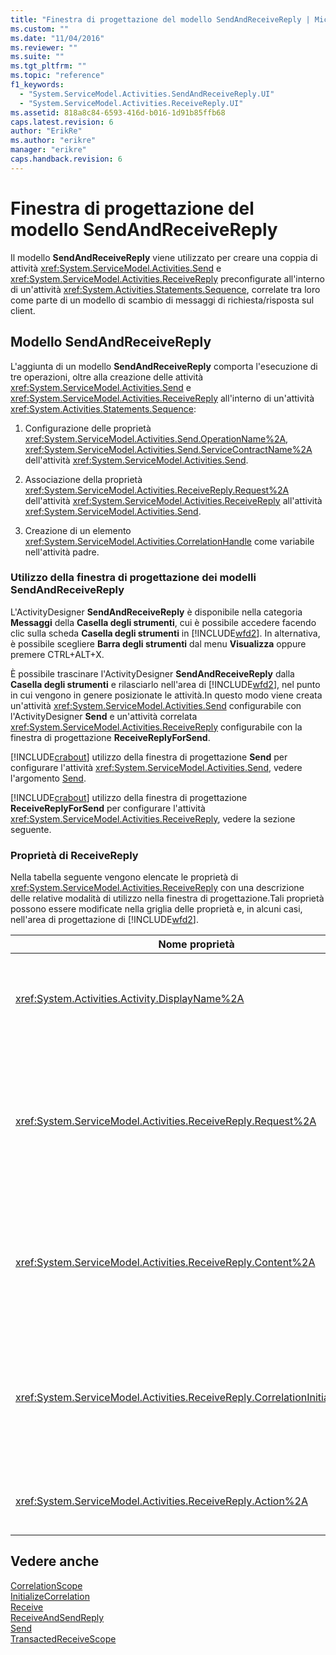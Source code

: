 ```yaml
---
title: "Finestra di progettazione del modello SendAndReceiveReply | Microsoft Docs"
ms.custom: ""
ms.date: "11/04/2016"
ms.reviewer: ""
ms.suite: ""
ms.tgt_pltfrm: ""
ms.topic: "reference"
f1_keywords: 
  - "System.ServiceModel.Activities.SendAndReceiveReply.UI"
  - "System.ServiceModel.Activities.ReceiveReply.UI"
ms.assetid: 818a8c84-6593-416d-b016-1d91b85ffb68
caps.latest.revision: 6
author: "ErikRe"
ms.author: "erikre"
manager: "erikre"
caps.handback.revision: 6
---
```

# Finestra di progettazione del modello SendAndReceiveReply
Il modello **SendAndReceiveReply** viene utilizzato per creare una coppia di attività <xref:System.ServiceModel.Activities.Send> e <xref:System.ServiceModel.Activities.ReceiveReply> preconfigurate all'interno di un'attività <xref:System.Activities.Statements.Sequence>, correlate tra loro come parte di un modello di scambio di messaggi di richiesta\/risposta sul client.  
  
## Modello SendAndReceiveReply  
 L'aggiunta di un modello **SendAndReceiveReply** comporta l'esecuzione di tre operazioni, oltre alla creazione delle attività <xref:System.ServiceModel.Activities.Send> e <xref:System.ServiceModel.Activities.ReceiveReply> all'interno di un'attività <xref:System.Activities.Statements.Sequence>:  
  
1.  Configurazione delle proprietà <xref:System.ServiceModel.Activities.Send.OperationName%2A>, <xref:System.ServiceModel.Activities.Send.ServiceContractName%2A> dell'attività <xref:System.ServiceModel.Activities.Send>.  
  
2.  Associazione della proprietà <xref:System.ServiceModel.Activities.ReceiveReply.Request%2A> dell'attività <xref:System.ServiceModel.Activities.ReceiveReply> all'attività <xref:System.ServiceModel.Activities.Send>.  
  
3.  Creazione di un elemento <xref:System.ServiceModel.Activities.CorrelationHandle> come variabile nell'attività padre.  
  
### Utilizzo della finestra di progettazione dei modelli SendAndReceiveReply  
 L'ActivityDesigner **SendAndReceiveReply** è disponibile nella categoria **Messaggi** della **Casella degli strumenti**, cui è possibile accedere facendo clic sulla scheda **Casella degli strumenti** in [!INCLUDE[wfd2](../workflow-designer/includes/wfd2_md.md)]. In alternativa, è possibile scegliere **Barra degli strumenti** dal menu **Visualizza** oppure premere CTRL\+ALT\+X.  
  
 È possibile trascinare l'ActivityDesigner **SendAndReceiveReply** dalla **Casella degli strumenti** e rilasciarlo nell'area di [!INCLUDE[wfd2](../workflow-designer/includes/wfd2_md.md)], nel punto in cui vengono in genere posizionate le attività.In questo modo viene creata un'attività <xref:System.ServiceModel.Activities.Send> configurabile con l'ActivityDesigner **Send** e un'attività correlata <xref:System.ServiceModel.Activities.ReceiveReply> configurabile con la finestra di progettazione **ReceiveReplyForSend**.  
  
 [!INCLUDE[crabout](../test/includes/crabout_md.md)] utilizzo della finestra di progettazione **Send** per configurare l'attività <xref:System.ServiceModel.Activities.Send>, vedere l'argomento [Send](../workflow-designer/send-activity-designer.md).  
  
 [!INCLUDE[crabout](../test/includes/crabout_md.md)] utilizzo della finestra di progettazione **ReceiveReplyForSend** per configurare l'attività <xref:System.ServiceModel.Activities.ReceiveReply>, vedere la sezione seguente.  
  
### Proprietà di ReceiveReply  
 Nella tabella seguente vengono elencate le proprietà di <xref:System.ServiceModel.Activities.ReceiveReply> con una descrizione delle relative modalità di utilizzo nella finestra di progettazione.Tali proprietà possono essere modificate nella griglia delle proprietà e, in alcuni casi, nell'area di progettazione di [!INCLUDE[wfd2](../workflow-designer/includes/wfd2_md.md)].  
  
|Nome proprietà|Obbligatoria|Utilizzo|  
|--------------------|------------------|--------------|  
|<xref:System.Activities.Activity.DisplayName%2A>|False|Nome descrittivo facoltativo dell'attività <xref:System.ServiceModel.Activities.ReceiveReply>.L'impostazione predefinita è ReceiveReplyForSend.<br /><br /> Sebbene non sia obbligatorio specificare un valore non predefinito per la proprietà descrittiva <xref:System.Activities.Activity.DisplayName%2A>, è consigliabile farlo.|  
|<xref:System.ServiceModel.Activities.ReceiveReply.Request%2A>|True|Riferimento all'attività <xref:System.ServiceModel.Activities.Send> correlata a questa attività <xref:System.ServiceModel.Activities.ReceiveReply>.Questa proprietà non deve essere **null**.Le attività <xref:System.ServiceModel.Activities.Send> e <xref:System.ServiceModel.Activities.ReceiveReply> sono utilizzate insieme al client per modellare un modello di messaggistica di richiesta\/risposta.Questa proprietà specifica quale attività <xref:System.ServiceModel.Activities.Send> viene associata.Nella finestra di progettazione non è possibile modificare la proprietà, in quanto viene associata automaticamente all'attività <xref:System.ServiceModel.Activities.Send> dalla quale è stata creata l'attività <xref:System.ServiceModel.Activities.ReceiveReply>.|  
|<xref:System.ServiceModel.Activities.ReceiveReply.Content%2A>|False|Specifica il contenuto del messaggio o del parametro da ricevere.Può essere un'attività <xref:System.ServiceModel.Activities.ReceiveMessageContent> o un'attività <xref:System.ServiceModel.Activities.ReceiveParametersContent>.Modificare questa proprietà facendo clic sul pulsante con i puntini di sospensione accanto al campo **Content** nella griglia delle proprietà o facendo clic sul pulsante **Definisci** accanto all'etichetta **Content** nell'area dell'ActivityDesigner **Receive**.Entrambi visualizzano la finestra di dialogo **Definizione del contenuto** .[!INCLUDE[crabout](../test/includes/crabout_md.md)] come utilizzare questa casella, vedere l'argomento [Finestra di dialogo Definizione contenuto](../workflow-designer/content-definition-dialog-box.md).|  
|<xref:System.ServiceModel.Activities.ReceiveReply.CorrelationInitializers%2A>|False|Specifica la raccolta di oggetti <xref:System.ServiceModel.Activities.CorrelationInitializer> che inizializzano più oggetti <xref:System.ServiceModel.Activities.CorrelationHandle> che configurano questa attività <xref:System.ServiceModel.Activities.Receive> all'interno del flusso di lavoro.Fare clic sul pulsante con i puntini di sospensione accanto alla proprietà <xref:System.ServiceModel.Activities.Receive.CorrelationInitializers%2A> nella griglia delle proprietà per aprire la finestra di dialogo **Aggiungi inizializzatori di correlazione**.[!INCLUDE[crabout](../test/includes/crabout_md.md)] utilizzo di questa casella, vedere l'argomento [Finestra di dialogo Aggiungi inizializzatori di correlazione](../workflow-designer/add-correlationinitializers-dialog-box.md).|  
|<xref:System.ServiceModel.Activities.ReceiveReply.Action%2A>|False|Specifica l'intestazione Action del messaggio.Se non viene impostata esplicitamente, assume il valore predefinito:<br /><br /> **https:\/\/tempuri.org\/{spazio dei nomi contratto di servizio}\/{nome contratto di servizio}\/{nome operazione}.**|  
  
## Vedere anche  
 [CorrelationScope](../workflow-designer/correlationscope-activity-designer.md)   
 [InitializeCorrelation](../workflow-designer/initializecorrelation-activity-designer.md)   
 [Receive](../workflow-designer/receive-activity-designer.md)   
 [ReceiveAndSendReply](../workflow-designer/receiveandsendreply-template-designer.md)   
 [Send](../workflow-designer/send-activity-designer.md)   
 [TransactedReceiveScope](../workflow-designer/transactedreceivescope-activity-designer.md)